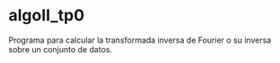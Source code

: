 # algoII_tp0
Programa para calcular la transformada inversa de Fourier o su inversa sobre un conjunto de datos.
